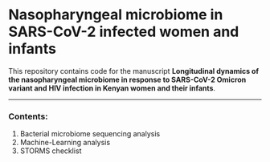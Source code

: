 # Nasopharyngeal microbiome in SARS-CoV-2 infected women and infants
This repository contains code for the manuscript **Longitudinal dynamics of the nasopharyngeal microbiome in response to SARS-CoV-2 Omicron variant and HIV infection in Kenyan women and their infants**.
***

### Contents: 
1. Bacterial microbiome sequencing analysis
2. Machine-Learning analysis
3. STORMS checklist
